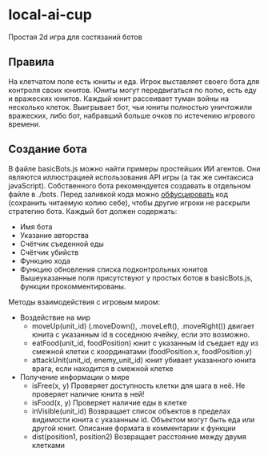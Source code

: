 # local-ai-cup
Простая 2d игра для состязаний ботов

## Правила
На клетчатом поле есть юниты и еда. Игрок выставляет своего бота для контроля своих юнитов. Юниты могут передвигаться по полю, есть еду и вражеских юнитов. Каждый юнит рассеивает туман войны на несколько клеток. Выигрывает бот, чьи юниты полностью уничтожили вражеских, либо бот, набравший больше очков по истечению игрового времени.

## Создание бота
В файле basicBots.js можно найти примеры простейших ИИ агентов. Они являются иллюстрацией использования API игры (а так же синтаксиса javaScript).
Собственного бота рекомендуется создавать в отдельном файле в ./bots. Перед заливкой кода можно [обфусцировать](http://wb0.ru/jsobf.php)  код (сохранить читаемую копию себе), чтобы другие игроки не раскрыли стратегию бота.
Каждый бот должен содержать:
* Имя бота
* Указание авторства
* Счётчик съеденной еды
* Счётчик убийств
* Функцию хода
* Функцию обновления списка подконтрольных юнитов
Вышеуказанные поля присутствуют у простых ботов в basicBots.js, функции прокомментированы.

Методы взаимодействия с игровым миром:
* Воздействие на мир
  - moveUp(unit_id) (.moveDown(), .moveLeft(), .moveRight()) двигает юнита с указанным id в соседнюю ячейку, если это возможно.
  - eatFood(unit_id, foodPosition) юнит с указанным id съедает еду из смежной клетки с координатами (foodPosition.x, foodPosition.y)
  - attackUnit(unit_id, enemy_unit_id) юнит убивает указанного юнита врага, если находится в смежной клетке
* Получение информации о мире
  - isFree(x, y) Проверяет доступность клетки для шага в неё. Не проверяет наличие юнита в ней!
  - isFood(x, y) Проверяет наличие еды в клетке
  - inVisible(unit_id) Возвращает список объектов в пределах видимости юнита с указанным id. Объектом могут быть еда или другой юнит. Описание формата в комментарии к функции
  - dist(position1, position2) Возвращает расстояние между двумя клетками
